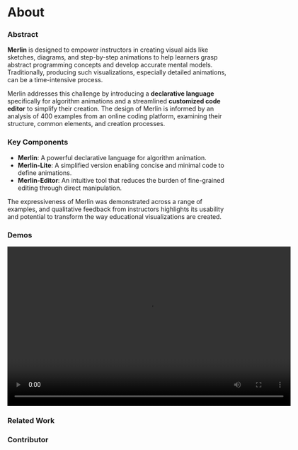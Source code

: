 # About

### Abstract

**Merlin** is designed to empower instructors in creating visual aids like sketches, diagrams, and step-by-step animations to help learners grasp abstract programming concepts and develop accurate mental models. Traditionally, producing such visualizations, especially detailed animations, can be a time-intensive process.

Merlin addresses this challenge by introducing a **declarative language** specifically for algorithm animations and a streamlined **customized code editor** to simplify their creation. The design of Merlin is informed by an analysis of 400 examples from an online coding platform, examining their structure, common elements, and creation processes.

### Key Components

- **Merlin**: A powerful declarative language for algorithm animation.
- **Merlin-Lite**: A simplified version enabling concise and minimal code to define animations.
- **Merlin-Editor**: An intuitive tool that reduces the burden of fine-grained editing through direct manipulation.

The expressiveness of Merlin was demonstrated across a range of examples, and qualitative feedback from instructors highlights its usability and potential to transform the way educational visualizations are created. 

### Demos
<video width="640" height="360" controls>
  <source src="demo-merlin-1080.mp4" type="video/mp4">
  Your browser does not support the video tag.
</video>

### Related Work

### Contributor